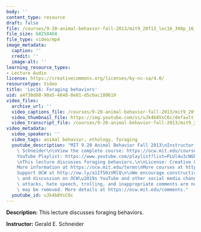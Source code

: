 ```yaml
---
body: ''
content_type: resource
draft: false
file: /courses/9-20-animal-behavior-fall-2013/mit9_20f13_lec16_360p_16_9.mp4
file_size: 68258468
file_type: video/mp4
image_metadata:
  caption: ''
  credit: ''
  image-alt: ''
learning_resource_types:
- Lecture Audio
license: https://creativecommons.org/licenses/by-nc-sa/4.0/
resourcetype: Video
title: 'Lec16: Foraging behaviors'
uid: a4f38d88-90a5-4648-8e81-d5c6ac180619
video_files:
  archive_url: ''
  video_captions_file: /courses/9-20-animal-behavior-fall-2013/mit9_20f13_lec16_captions.vtt
  video_thumbnail_file: https://img.youtube.com/vi/uJk4b8VsC6c/default.jpg
  video_transcript_file: /courses/9-20-animal-behavior-fall-2013/mit9_20f13_lec16_transcript.pdf
video_metadata:
  video_speakers: ''
  video_tags: animal behavior, ethology, foraging
  youtube_description: "MIT 9.20 Animal Behavior Fall 2013\nInstructor: Gerald E.\
    \ Schneider\n\nView the complete course: https://ocw.mit.edu/courses/9-20-animal-behavior-fall-2013/\n\
    YouTube Playlist: https://www.youtube.com/playlist?list=PLUl4u3cNGP63TbPEWYEKOq8yAN8mEP_5O\n\
    \nThis lecture discusses foraging behaviors.\n\nLicense: Creative Commons BY-NC-SA\n\
    More information at https://ocw.mit.edu/terms\nMore courses at https://ocw.mit.edu\n\
    Support OCW at http://ow.ly/a1If50zVRlQ\n\nWe encourage constructive comments\
    \ and discussion on OCW\u2019s YouTube and other social media channels. Personal\
    \ attacks, hate speech, trolling, and inappropriate comments are not allowed and\
    \ may be removed. More details at https://ocw.mit.edu/comments."
  youtube_id: uJk4b8VsC6c
---
```

**Description:** This lecture discusses foraging behaviors.

**Instructor:** Gerald E. Schneider